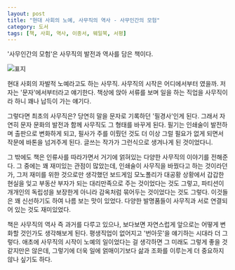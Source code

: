 ```yaml
---
layout: post
title: "현대 사회의 노예, 사무직의 역사 - 사무인간의 모험"
category: 도서
tags: [책, 사회, 역사, 이종서, 웨일북, 서평]
---
```


'사무인간의 모험'은
사무직의 발전과 역사를 담은 책이다.

![표지](https://lh3.googleusercontent.com/BBVBBUOMZ9nKfvAXWK2qUFEgqyBQGwgJ988fQBvw8jSZ3SRtXg2ksMGYgvd-b-z6Ph9C_Qv3zrfaHw=s480)

현대 사회의 자발적 노예라고도 하는 사무직.
사무직의 시작은 어디에서부터 였을까.
저자는 '문자'에서부터라고 얘기한다.
책상에 앉아 서류를 보며 일을 하는 직업을 사무직이라 하니 꽤나 납득이 가는 얘기다.

그렇다면 최초의 사무직은?
당연히 말을 문자로 기록하던 '필경사'인게 된다.
그래서 자연히 문자 문화의 발전과 함께 사무직도 그 형태를 바꾸게 된다.
필기는 인쇄술이 발전하며 출판으로 변화하게 되고,
필사가 주를 이뤘던 것도 더 이상 그럴 필요가 없게 되면서 작문에 바톤을 넘겨주게 된다.
글쓰는 작가가 그런식으로 생겨나게 된 것이었다니.

그 밖에도 책은 인류사를 따라가면서
거기에 얽혀있는 다양한 사무직의 이야기를 전해준다.
그 중에는 꽤 재미있는 관점이 많았는데,
인쇄술이 사무직을 바꿨다고 하는 것이라던가,
그저 재미를 위한 것으로만 생각했던 보드게임 모노폴리가
대공황 상황에서 갑갑한 현실을 잊고 부동산 부자가 되는 대리만족으로 주는 것이었다는 것도 그렇고,
파티션이 개개인의 독립성을 보장한게 아니라 감옥처럼 묶어두는 것이었다는 것도 그렇다.
이것들은 꽤 신선하기도 하여 나름 보는 맛이 있었다.
다양한 발명품들이 사무직과 서로 연결되어 있는 것도 재미있었다.

책은 사무직의 역사 즉 과거를 다루고 있으나,
보다보면 자연스럽게 앞으로는 어떻게 변화할 것인가도 생각해보게 된다.
평생직업이 없어지고 '번아웃'을 얘기하는 시대라 더 그렇다.
애초에 사무직의 시작이 노예의 일이었다는 걸 생각하면
그 미래도 그렇게 좋을 것 같지만은 않은데,
그렇기에 더욱 일에 얽매이기보다 삶과 조화를 이루는게 더 중요하지 않나 싶기도 하다.
